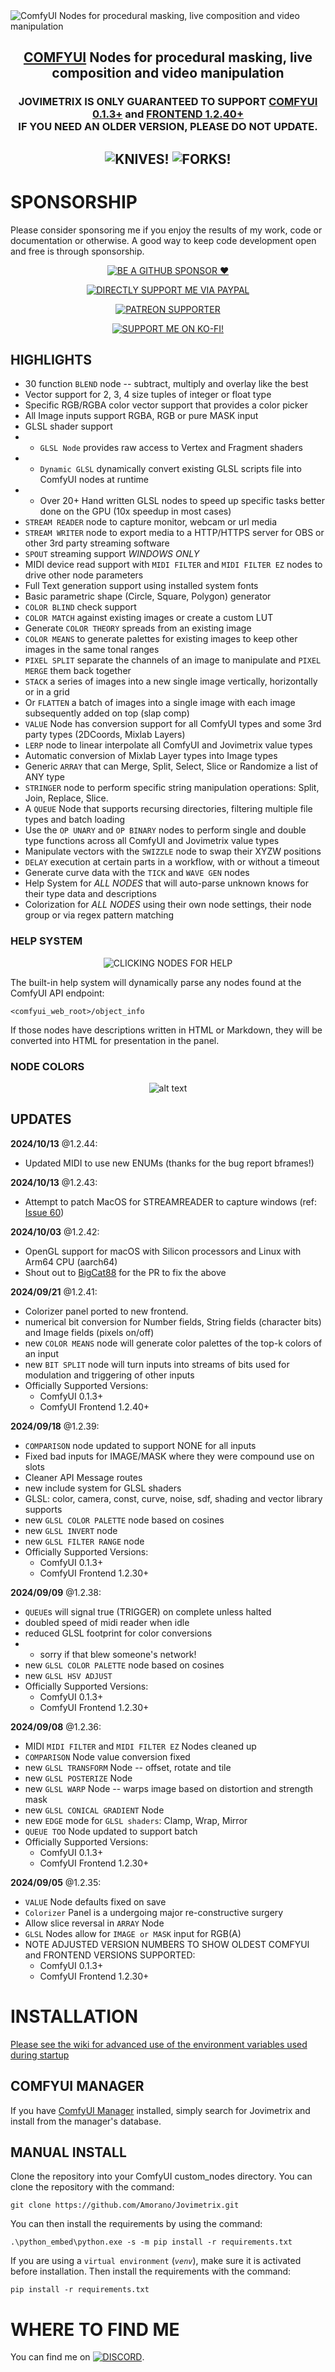 <picture>
  <source media="(prefers-color-scheme: dark)" srcset="https://github.com/Amorano/Jovimetrix-examples/blob/master/res/logo-jovimetrix.png">
  <source media="(prefers-color-scheme: light)" srcset="https://github.com/Amorano/Jovimetrix-examples/blob/master/res/logo-jovimetrix-light.png">
  <img alt="ComfyUI Nodes for procedural masking, live composition and video manipulation">
</picture>

<h2><div align="center">
<a href="https://github.com/comfyanonymous/ComfyUI">COMFYUI</a> Nodes for procedural masking, live composition and video manipulation
</div></h2>

<h3><div align="center">
JOVIMETRIX IS ONLY GUARANTEED TO SUPPORT <a href="https://github.com/comfyanonymous/ComfyUI">COMFYUI 0.1.3+</a> and <a href="https://github.com/Comfy-Org/ComfyUI_frontend">FRONTEND 1.2.40+</a><br>
IF YOU NEED AN OLDER VERSION, PLEASE DO NOT UPDATE.
</div></h3>

<h2><div align="center">

![KNIVES!](https://badgen.net/github/open-issues/amorano/jovimetrix)
![FORKS!](https://badgen.net/github/forks/amorano/jovimetrix)

</div></h2>

<!---------------------------------------------------------------------------->

# SPONSORSHIP

Please consider sponsoring me if you enjoy the results of my work, code or documentation or otherwise. A good way to keep code development open and free is through sponsorship.

<div align="center">

[![BE A GITHUB SPONSOR ❤️](https://img.shields.io/badge/sponsor-30363D?style=for-the-badge&logo=GitHub-Sponsors&logoColor=#EA4AAA)](https://github.com/sponsors/Amorano)

[![DIRECTLY SUPPORT ME VIA PAYPAL](https://img.shields.io/badge/PayPal-00457C?style=for-the-badge&logo=paypal&logoColor=white)](https://www.paypal.com/paypalme/onarom)

[![PATREON SUPPORTER](https://img.shields.io/badge/Patreon-F96854?style=for-the-badge&logo=patreon&logoColor=white)](https://www.patreon.com/joviex)

[![SUPPORT ME ON KO-FI!](https://ko-fi.com/img/githubbutton_sm.svg)](https://ko-fi.com/alexandermorano)

</div>

## HIGHLIGHTS

* 30 function `BLEND` node -- subtract, multiply and overlay like the best
* Vector support for 2, 3, 4 size tuples of integer or float type
* Specific RGB/RGBA color vector support that provides a color picker
* All Image inputs support RGBA, RGB or pure MASK input
* GLSL shader support
* * `GLSL Node`  provides raw access to Vertex and Fragment shaders
* * `Dynamic GLSL` dynamically convert existing GLSL scripts file into ComfyUI nodes at runtime
* * Over 20+ Hand written GLSL nodes to speed up specific tasks better done on the GPU (10x speedup in most cases)
* `STREAM READER` node to capture monitor, webcam or url media
* `STREAM WRITER` node to export media to a HTTP/HTTPS server for OBS or other 3rd party streaming software
* `SPOUT` streaming support *WINDOWS ONLY*
* MIDI device read support with `MIDI FILTER` and `MIDI FILTER EZ` nodes to drive other node parameters
* Full Text generation support using installed system fonts
* Basic parametric shape (Circle, Square, Polygon) generator
* `COLOR BLIND` check support
* `COLOR MATCH` against existing images or create a custom LUT
* Generate `COLOR THEORY` spreads from an existing image
* `COLOR MEANS` to generate palettes for existing images to keep other images in the same tonal ranges
* `PIXEL SPLIT` separate the channels of an image to manipulate and `PIXEL MERGE` them back together
* `STACK` a series of images into a new single image vertically, horizontally or in a grid
* Or `FLATTEN` a batch of images into a single image with each image subsequently added on top (slap comp)
* `VALUE` Node has conversion support for all ComfyUI types and some 3rd party types (2DCoords, Mixlab Layers)
* `LERP` node to linear interpolate all ComfyUI and Jovimetrix value types
* Automatic conversion of Mixlab Layer types into Image types
* Generic `ARRAY` that can Merge, Split, Select, Slice or Randomize a list of ANY type
* `STRINGER` node to perform specific string manipulation operations: Split, Join, Replace, Slice.
* A `QUEUE` Node that supports recursing directories, filtering multiple file types and batch loading
* Use the `OP UNARY` and `OP BINARY` nodes to perform single and double type functions across all ComfyUI and Jovimetrix value types
* Manipulate vectors with the `SWIZZLE` node to swap their XYZW positions
* `DELAY` execution at certain parts in a workflow, with or without a timeout
* Generate curve data with the `TICK` and `WAVE GEN` nodes
* Help System for *ALL NODES* that will auto-parse unknown knows for their type data and descriptions
* Colorization for *ALL NODES* using their own node settings, their node group or via regex pattern matching

### HELP SYSTEM

<div align="center">

![CLICKING NODES FOR HELP](res/wiki/help_002.png)
</div>

The built-in help system will dynamically parse any nodes found at the ComfyUI API endpoint:

`<comfyui_web_root>/object_info`

If those nodes have descriptions written in HTML or Markdown, they will be converted into HTML for presentation in the panel.

### NODE COLORS

<div align="center">

![alt text](res/wiki/color_001.png)
</div>

## UPDATES

**2024/10/13** @1.2.44:
* Updated MIDI to use new ENUMs (thanks for the bug report bframes!)

**2024/10/13** @1.2.43:
* Attempt to patch MacOS for STREAMREADER to capture windows (ref: [Issue 60](https://github.com/Amorano/Jovimetrix/issues/60))

**2024/10/03** @1.2.42:
* OpenGL support for macOS with Silicon processors and Linux with Arm64 CPU (aarch64)
* Shout out to [BigCat88](https://github.com/bigcat88) for the PR to fix the above

**2024/09/21** @1.2.41:
* Colorizer panel ported to new frontend.
* numerical bit conversion for Number fields, String fields (character bits) and Image fields (pixels on/off)
* new `COLOR MEANS` node will generate color palettes of the top-k colors of an input
* new `BIT SPLIT` node will turn inputs into streams of bits used for modulation and triggering of other inputs
* Officially Supported Versions:
  * ComfyUI 0.1.3+
  * ComfyUI Frontend 1.2.40+

**2024/09/18** @1.2.39:
* `COMPARISON` node updated to support NONE for all inputs
* Fixed bad inputs for IMAGE/MASK where they were compound use on slots
* Cleaner API Message routes
* new include system for GLSL shaders
* GLSL: color, camera, const, curve, noise, sdf, shading and vector library supports
* new `GLSL COLOR PALETTE` node based on cosines
* new `GLSL INVERT` node
* new `GLSL FILTER RANGE` node
* Officially Supported Versions:
  * ComfyUI 0.1.3+
  * ComfyUI Frontend 1.2.30+

**2024/09/09** @1.2.38:
* `QUEUE`s will signal true (TRIGGER) on complete unless halted
* doubled speed of midi reader when idle
* reduced GLSL footprint for color conversions
* * sorry if that blew someone's network!
* new `GLSL COLOR PALETTE` node based on cosines
* new `GLSL HSV ADJUST`
* Officially Supported Versions:
  * ComfyUI 0.1.3+
  * ComfyUI Frontend 1.2.30+

**2024/09/08** @1.2.36:
* MIDI `MIDI FILTER` and `MIDI FILTER EZ` Nodes cleaned up
* `COMPARISON` Node value conversion fixed
* new `GLSL TRANSFORM` Node -- offset, rotate and tile
* new `GLSL POSTERIZE` Node
* new `GLSL WARP` Node -- warps image based on distortion and strength mask
* new `GLSL CONICAL GRADIENT` Node
* new `EDGE` mode for `GLSL shaders`: Clamp, Wrap, Mirror
* `QUEUE TOO` Node updated to support batch
* Officially Supported Versions:
  * ComfyUI 0.1.3+
  * ComfyUI Frontend 1.2.30+

**2024/09/05** @1.2.35:
* `VALUE` Node defaults fixed on save
* `Colorizer` Panel is a undergoing major re-constructive surgery
* Allow slice reversal in `ARRAY` Node
* `GLSL` Nodes allow for `IMAGE or MASK` input for RGB(A)
* NOTE ADJUSTED VERSION NUMBERS TO SHOW OLDEST COMFYUI and FRONTEND VERSIONS SUPPORTED:
  * ComfyUI 0.1.3+
  * ComfyUI Frontend 1.2.30+

# INSTALLATION

[Please see the wiki for advanced use of the environment variables used during startup](https://github.com/Amorano/Jovimetrix/wiki/B.-ASICS)

## COMFYUI MANAGER

If you have [ComfyUI Manager](https://github.com/ltdrdata/ComfyUI-Manager) installed, simply search for Jovimetrix and install from the manager's database.

## MANUAL INSTALL
Clone the repository into your ComfyUI custom_nodes directory. You can clone the repository with the command:
```
git clone https://github.com/Amorano/Jovimetrix.git
```
You can then install the requirements by using the command:
```
.\python_embed\python.exe -s -m pip install -r requirements.txt
```
If you are using a <code>virtual environment</code> (<code><i>venv</i></code>), make sure it is activated before installation. Then install the requirements with the command:
```
pip install -r requirements.txt
```
# WHERE TO FIND ME

You can find me on [![DISCORD](https://dcbadge.vercel.app/api/server/62TJaZ3Z5r?style=flat-square)](https://discord.gg/62TJaZ3Z5r).